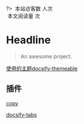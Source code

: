 <link rel="stylesheet" href="https://cdn.jsdelivr.net/npm/font-awesome@4.7.0/css/font-awesome.min.css">
<!-- <script async src="//busuanzi.ibruce.info/busuanzi/2.3/busuanzi.pure.mini.js"></script> -->
<script async src="https://cdn.jsdelivr.net/npm/busuanzi@2.3.0/bsz.pure.mini.min.js"></script>

?> <span id="busuanzi_container_site_uv"><img src="_media/visit.svg" data-origin="view.svg" alt data-no-zoom> 本站访客数 <span id="busuanzi_value_site_uv"><i class="fa fa-spinner fa-spin"></i></span> 人次</span><br><span id="busuanzi_container_page_pv"><img src="//notes.abelsu7.top/_media/view.svg" data-origin="view.svg" alt data-no-zoom> 本文阅读量 <span id="busuanzi_value_page_pv"><i class="fa fa-spinner fa-spin"></i></span> 次</span>

# Headline

> An awesome project.

[使用的主题docsify-themeable](https://github.com/jhildenbiddle/docsify-themeable)

## 插件

[copy](https://github.com/jperasmus/docsify-copy-code)

[docsify-tabs](https://github.com/jhildenbiddle/docsify-tabs)